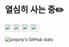 # 열심히 사는 중✏️

<div>
  <img src="https://img.shields.io/badge/React-61DAFB?style=flat-square&logo=react&logoColor=black" style="height:25px"/>
  <img src="https://img.shields.io/badge/JavaScript-F7DF1E?style=flat-square&logo=javascript&logoColor=black" style="height:25px"/>
  <img src="https://img.shields.io/badge/TypeScript-3178C6?style=flat-square&logo=TypeScript&logoColor=white" style="height:25px"/>
  <img src="https://img.shields.io/badge/Styled-DB7093?style=flat-square&logo=styledcomponents&logoColor=white" style="height:25px"/>
</div>

![junjuny's GitHub stats](https://github-readme-stats.vercel.app/api?username=junjuny0227&show_icons=true&hide=stars,issues&theme=github_dark)
